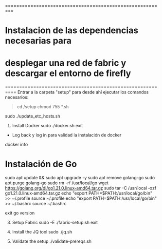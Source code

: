 =========================================================
# Instalacion de las dependencias necesarias para
# desplegar una red de fabric y descargar el entorno de firefly
==========================================================
Entrar a la carpeta "setup" para desde ahí ejecutar los comandos necesarios:
> cd /setup
> chmod 755 *.sh

sudo ./update_etc_hosts.sh

1. Install Docker
sudo  ./docker.sh
exit

* Log back y log in para validad la instalación de docker

docker info

<!-- 2. Install GoLang
sudo  ./go.sh

* Log back in to the VM & check GoLang version -->


# Instalación de Go
sudo apt update && sudo apt upgrade -y
sudo apt remove golang-go
sudo apt purge golang-go
sudo rm -rf /usr/local/go
wget https://golang.org/dl/go1.21.0.linux-amd64.tar.gz
sudo tar -C /usr/local -xzf go1.21.0.linux-amd64.tar.gz
echo "export PATH=$PATH:/usr/local/go/bin" >> ~/.profile
source ~/.profile
echo "export PATH=$PATH:/usr/local/go/bin" >> ~/.bashrc 
source ~/.bashrc

exit
go version

3. Setup Fabric
sudo -E   ./fabric-setup.sh
exit

4. Install the JQ tool
sudo ./jq.sh

6. Validate the setup
    ./validate-prereqs.sh

<!-- ===============================================================
# Issues?
# Run the following script and share it with Raj in course Q&A
===============================================================
Log into the VM
> vagrant ssh
> cd /vagrant/setup
> ./validate-all.sh  > report.txt

Copy & paste the content of report.txt to Q&A post or email. -->
